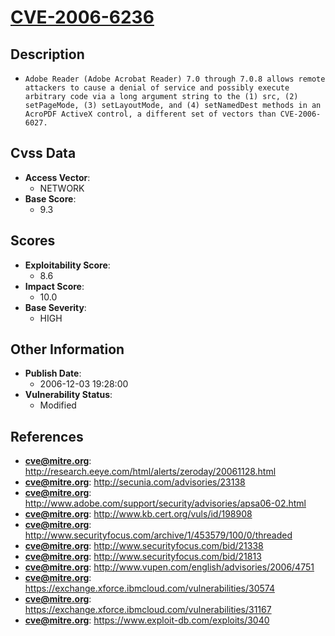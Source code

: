 
# [CVE-2006-6236](https://cve.mitre.org/cgi-bin/cvename.cgi?name=CVE-2006-6236)

## Description

- `Adobe Reader (Adobe Acrobat Reader) 7.0 through 7.0.8 allows remote attackers to cause a denial of service and possibly execute arbitrary code via a long argument string to the (1) src, (2) setPageMode, (3) setLayoutMode, and (4) setNamedDest methods in an AcroPDF ActiveX control, a different set of vectors than CVE-2006-6027.`

## Cvss Data

- **Access Vector**:
  - NETWORK
- **Base Score**:
  - 9.3

## Scores

- **Exploitability Score**:
  - 8.6
- **Impact Score**:
  - 10.0
- **Base Severity**:
  - HIGH

## Other Information

- **Publish Date**:
  - 2006-12-03 19:28:00
- **Vulnerability Status**:
  - Modified

## References

- **cve@mitre.org**: http://research.eeye.com/html/alerts/zeroday/20061128.html
- **cve@mitre.org**: http://secunia.com/advisories/23138
- **cve@mitre.org**: http://www.adobe.com/support/security/advisories/apsa06-02.html
- **cve@mitre.org**: http://www.kb.cert.org/vuls/id/198908
- **cve@mitre.org**: http://www.securityfocus.com/archive/1/453579/100/0/threaded
- **cve@mitre.org**: http://www.securityfocus.com/bid/21338
- **cve@mitre.org**: http://www.securityfocus.com/bid/21813
- **cve@mitre.org**: http://www.vupen.com/english/advisories/2006/4751
- **cve@mitre.org**: https://exchange.xforce.ibmcloud.com/vulnerabilities/30574
- **cve@mitre.org**: https://exchange.xforce.ibmcloud.com/vulnerabilities/31167
- **cve@mitre.org**: https://www.exploit-db.com/exploits/3040
